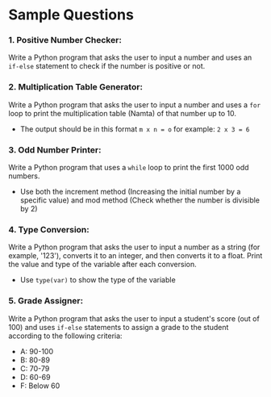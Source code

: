 # Sample Questions

### 1. Positive Number Checker:
Write a Python program that asks the user to input a number and uses an `if-else` statement to check if the number is positive or not.

### 2. Multiplication Table Generator:
Write a Python program that asks the user to input a number and uses a `for` loop to print the multiplication table (Namta) of that number up to 10.
- The output should be in this format `m x n = o` for example: `2 x 3 = 6`

### 3. Odd Number Printer:
Write a Python program that uses a `while` loop to print the first 1000 odd numbers.
- Use both the increment method (Increasing the initial number by a specific value) and mod method (Check whether the number is divisible by 2)

### 4. Type Conversion:
Write a Python program that asks the user to input a number as a string (for example, '123'), converts it to an integer, and then converts it to a float. Print the value and type of the variable after each conversion.
- Use `type(var)` to show the type of the variable

### 5. Grade Assigner:
Write a Python program that asks the user to input a student's score (out of 100) and uses `if-else` statements to assign a grade to the student according to the following criteria:
- A: 90-100
- B: 80-89
- C: 70-79
- D: 60-69
- F: Below 60

